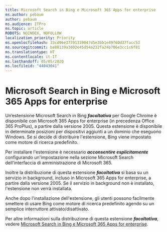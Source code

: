 ```yaml
---
title: Microsoft Search in Bing e Microsoft 365 Apps for enterprise
ms.author: pebaum
author: pebaum
ms.audience: ITPro
ms.topic: article
ROBOTS: NOINDEX, NOFOLLOW
localization_priority: Priority
ms.openlocfilehash: 33cd96e37701339047d5e3bb1e49f60d37facc53
ms.sourcegitcommit: ba88139a3d02e45d54a232fa24b706e3cc1c6f81
ms.translationtype: HT
ms.contentlocale: it-IT
ms.lasthandoff: 05/05/2020
ms.locfileid: "44043041"
---
```

# <a name="microsoft-search-in-bing-and-microsoft-365-apps-for-enterprise"></a>Microsoft Search in Bing e Microsoft 365 Apps for enterprise

Un’estensione Microsoft Search in Bing ***facoltativa*** per Google Chrome è disponibile con Microsoft 365 Apps for enterprise (in precedenza Office 365 ProPlus), a partire dalla versione 2005. Questa estensione è disponibile in determinate posizioni per dispositivi aggiunti a un dominio che eseguono Windows. Se si decide di distribuire l'estensione, Bing viene impostato come motore di ricerca predefinito.

Per installare l'estensione è necessario ***acconsentire esplicitamente*** configurando un'impostazione nella sezione Microsoft Search dell'interfaccia di amministrazione di Microsoft 365.

Inoltre la distribuzione di questa estensione ***facoltativa*** si basa su un servizio in background, incluso in Microsoft 365 Apps for enterprise, a partire dalla versione 2005. Se il servizio in background non è installato, l'estensione non verrà installata.

Anche dopo l'installazione dell'estensione, gli utenti possono facilmente smettere di usare Bing come motore di ricerca predefinito agendo su un semplice interruttore attivato/disattivato.

Per altre informazioni sulla distribuzione di questa estensione ***facoltativa***, vedere [Microsoft Search in Bing e Microsoft 365 Apps for enterprise](https://docs.microsoft.com/deployoffice/microsoft-search-bing).